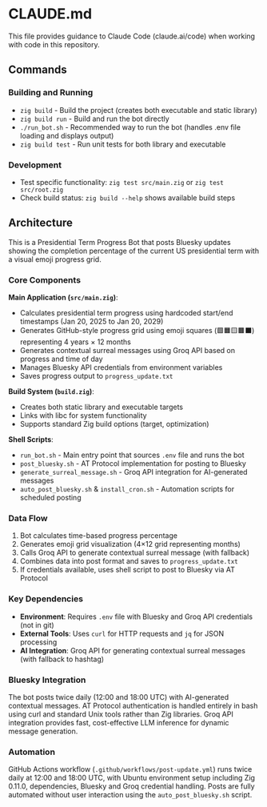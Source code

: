 # CLAUDE.md

This file provides guidance to Claude Code (claude.ai/code) when working with code in this repository.

## Commands

### Building and Running
- `zig build` - Build the project (creates both executable and static library)
- `zig build run` - Build and run the bot directly
- `./run_bot.sh` - Recommended way to run the bot (handles .env file loading and displays output)
- `zig build test` - Run unit tests for both library and executable

### Development
- Test specific functionality: `zig test src/main.zig` or `zig test src/root.zig`
- Check build status: `zig build --help` shows available build steps

## Architecture

This is a Presidential Term Progress Bot that posts Bluesky updates showing the completion percentage of the current US presidential term with a visual emoji progress grid.

### Core Components

**Main Application (`src/main.zig`)**:
- Calculates presidential term progress using hardcoded start/end timestamps (Jan 20, 2025 to Jan 20, 2029)
- Generates GitHub-style progress grid using emoji squares (🟩🟧🟨🟫⬛) representing 4 years × 12 months
- Generates contextual surreal messages using Groq API based on progress and time of day
- Manages Bluesky API credentials from environment variables
- Saves progress output to `progress_update.txt`

**Build System (`build.zig`)**:
- Creates both static library and executable targets
- Links with libc for system functionality
- Supports standard Zig build options (target, optimization)

**Shell Scripts**:
- `run_bot.sh` - Main entry point that sources `.env` file and runs the bot
- `post_bluesky.sh` - AT Protocol implementation for posting to Bluesky
- `generate_surreal_message.sh` - Groq API integration for AI-generated messages
- `auto_post_bluesky.sh` & `install_cron.sh` - Automation scripts for scheduled posting

### Data Flow

1. Bot calculates time-based progress percentage
2. Generates emoji grid visualization (4×12 grid representing months)
3. Calls Groq API to generate contextual surreal message (with fallback)
4. Combines data into post format and saves to `progress_update.txt`
5. If credentials available, uses shell script to post to Bluesky via AT Protocol

### Key Dependencies

- **Environment**: Requires `.env` file with Bluesky and Groq API credentials (not in git)
- **External Tools**: Uses `curl` for HTTP requests and `jq` for JSON processing
- **AI Integration**: Groq API for generating contextual surreal messages (with fallback to hashtag)

### Bluesky Integration

The bot posts twice daily (12:00 and 18:00 UTC) with AI-generated contextual messages. AT Protocol authentication is handled entirely in bash using curl and standard Unix tools rather than Zig libraries. Groq API integration provides fast, cost-effective LLM inference for dynamic message generation.

### Automation

GitHub Actions workflow (`.github/workflows/post-update.yml`) runs twice daily at 12:00 and 18:00 UTC, with Ubuntu environment setup including Zig 0.11.0, dependencies, Bluesky and Groq credential handling. Posts are fully automated without user interaction using the `auto_post_bluesky.sh` script.